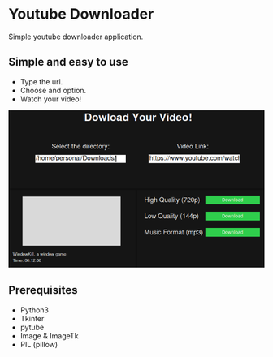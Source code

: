 <h1>Youtube Downloader</h1>
Simple youtube downloader application.

<h2>Simple and easy to use</h2>
<ul>
  <li>Type the url.</li>
  <li>Choose and option.</li>
  <li>Watch your video!</li>
</ul>

<img src="Media/main.png"/>

<h2>Prerequisites</h2>
<ul>
  <li>Python3</li>
  <li>Tkinter</li>
  <li>pytube</li>
  <li>Image & ImageTk</li>
  <li>PIL (pillow)</li>
</ul>

